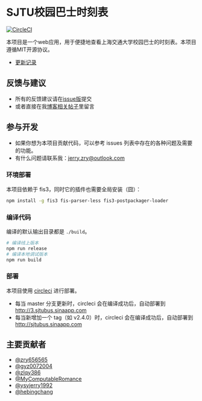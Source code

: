 SJTU校园巴士时刻表
========

[![CircleCI](https://circleci.com/gh/zry656565/SJTU-Bus/tree/master.svg?style=svg)](https://circleci.com/gh/zry656565/SJTU-Bus/tree/master)

本项目是一个web应用，用于便捷地查看上海交通大学校园巴士的时刻表。本项目遵循MIT开源协议。

- [更新记录](./changelog.md)

## 反馈与建议
- 所有的反馈建议请在[issue版](https://github.com/zry656565/SJTU-Bus/issues)提交
- 或者直接在我[博客相关帖子](http://jerryzou.com/posts/sjtuBusFeedback/)里留言

## 参与开发
- 如果你想为本项目贡献代码，可以参考 issues 列表中存在的各种问题及需要的功能。
- 有什么问题请联系我：jerry.zry@outlook.com

### 环境部署

本项目依赖于 fis3，同时它的插件也需要全局安装（囧）：

```bash
npm install -g fis3 fis-parser-less fis3-postpackager-loader
```

### 编译代码

编译的默认输出目录都是 `./build`。

```bash
# 编译线上版本
npm run release
# 编译本地调试版本
npm run build
```

### 部署

本项目使用 [circleci](https://circleci.com/) 进行部署。

- 每当 master 分支更新时，circleci 会在编译成功后，自动部署到 http://3.sjtubus.sinaapp.com
- 每当新增加一个 tag（如 v2.4.0）时，circleci 会在编译成功后，自动部署到 http://sjtubus.sinaapp.com

## 主要贡献者

- [@zry656565](https://github.com/zry656565)
- [@gyz0072004](https://github.com/gyz0072004)
- [@zlqy386](https://github.com/zlqy386)
- [@MyComputableRomance](https://github.com/MyComputableRomance)
- [@ysyjerry1992](https://github.com/ysyjerry1992)
- [@hebingchang](https://github.com/hebingchang)
